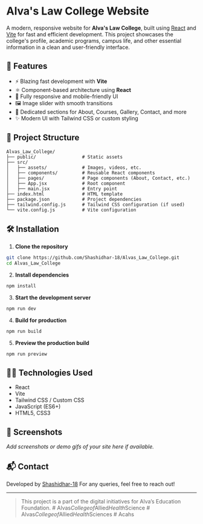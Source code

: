# Alva's Law College Website

A modern, responsive website for **Alva's Law College**, built using [React](https://reactjs.org/) and [Vite](https://vitejs.dev/) for fast and efficient development. This project showcases the college's profile, academic programs, campus life, and other essential information in a clean and user-friendly interface.

## 🚀 Features

* ⚡️ Blazing fast development with **Vite**
* ⚛️ Component-based architecture using **React**
* 🎨 Fully responsive and mobile-friendly UI
* 🖼️ Image slider with smooth transitions
* 📄 Dedicated sections for About, Courses, Gallery, Contact, and more
* ✨ Modern UI with Tailwind CSS or custom styling

## 📂 Project Structure

```
Alvas_Law_College/
├── public/                 # Static assets
├── src/
│   ├── assets/             # Images, videos, etc.
│   ├── components/         # Reusable React components
│   ├── pages/              # Page components (About, Contact, etc.)
│   ├── App.jsx             # Root component
│   ├── main.jsx            # Entry point
├── index.html              # HTML template
├── package.json            # Project dependencies
├── tailwind.config.js      # Tailwind CSS configuration (if used)
└── vite.config.js          # Vite configuration
```

## 🛠️ Installation

1. **Clone the repository**

```bash
git clone https://github.com/Shashidhar-18/Alvas_Law_College.git
cd Alvas_Law_College
```

2. **Install dependencies**

```bash
npm install
```

3. **Start the development server**

```bash
npm run dev
```

4. **Build for production**

```bash
npm run build
```

5. **Preview the production build**

```bash
npm run preview
```

## 🧑‍💻 Technologies Used

* React
* Vite
* Tailwind CSS / Custom CSS
* JavaScript (ES6+)
* HTML5, CSS3

## 📸 Screenshots

*Add screenshots or demo gifs of your site here if available.*

## 📬 Contact

Developed by [Shashidhar-18](https://github.com/Mpshashi-18)
For any queries, feel free to reach out!

---

> This project is a part of the digital initiatives for Alva’s Education Foundation.
#   A l v a s _ C o l l e g e o f _ A l l i e d _ H e a l t h _ S c i e n c e  
 #   A l v a s _ C o l l e g e o f _ A l l i e d _ H e a l t h _ S c i e n c e s  
 #   A c a h s  
 